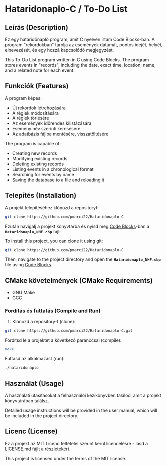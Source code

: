 # Hataridonaplo-C / To-Do List

## Leírás (Description)
Ez egy határidőnapló program, amit C nyelven írtam Code Blocks-ban. A program "rekordokban" tárolja az események dátumát, pontos idejét, helyét, elnevezését, és egy hozzá kapcsolódó megjegyzést.

This To-Do List program written in C using Code Blocks. The program stores events in "records", including the date, exact time, location, name, and a related note for each event.

## Funkciók (Features)
A program képes:
- Új rekordok létrehozására
- A régiek módosítására
- A régiek törlésére
- Az események időrendes kilistázására
- Esemény név szerinti keresésére
- Az adatbázis fájlba mentésére, visszatöltésére

The program is capable of:
- Creating new records
- Modifying existing records
- Deleting existing records
- Listing events  in a chronological format
- Searching for events by name
- Saving the database to a file and reloading it

## Telepítés (Installation)
A projekt telepítéséhez klónozd a repositoryt:
```bash
git clone https://github.com/pmarci22/Hataridonaplo-C
```
Ezután navigálj a projekt könyvtárba és nyisd meg [Code Blocks](https://www.codeblocks.org/)-ban a <strong><code>Hataridonaplo_NHF.cbp</code></strong> fájlt.

To install this project, you can clone it using git:
```bash
git clone https://github.com/pmarci22/Hataridonaplo-C
```
Then, navigate to the project directory and open the <strong><code>Hataridonaplo_NHF.cbp</code></strong> file using [Code Blocks](https://www.codeblocks.org/).
## CMake követelmények (CMake Requirements)

- GNU Make
- GCC

### Fordítás és futtatás (Compile and Run)

1. Klónozd a repository-t (clone):

```bash
git clone https://github.com/pmarci22/Hataridonaplo-C.git
```
   
Fordítsd le a projektet a következő paranccsal (compile):
```bash
make
```
Futtasd az alkalmazást (run):
```bash
./hataridonaplo
```
## Használat (Usage)
A használati utasításokat a felhasználói kézikönyvben találod, amit a projekt könyvtárában találsz.

Detailed usage instructions will be provided in the user manual, which will be included in the project directory.

## Licenc (License)
Ez a projekt az MIT Licenc feltételei szerint kerül licencelésre - lásd a LICENSE.md fájlt a részletekért.

This project is licensed under the terms of the MIT license.
